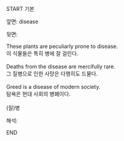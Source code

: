 START
기본

앞면:
disease


뒷면:
<div>These plants are peculiarly prone to disease. </div><div><div>이 식물들은 특히 병에 잘 걸린다.</div></div><div><br></div><div><div>Deaths from the disease are mercifully rare. </div><div><div>그 질병으로 인한 사망은 다행히도 드물다.</div></div></div><div><br></div><div>Greed is a disease of modern society. </div><div>탐욕은 현대 사회의 병폐이다.</div><div><br></div><div>(질)병</div>


해석:
<!--ID: 1746614453764-->
END